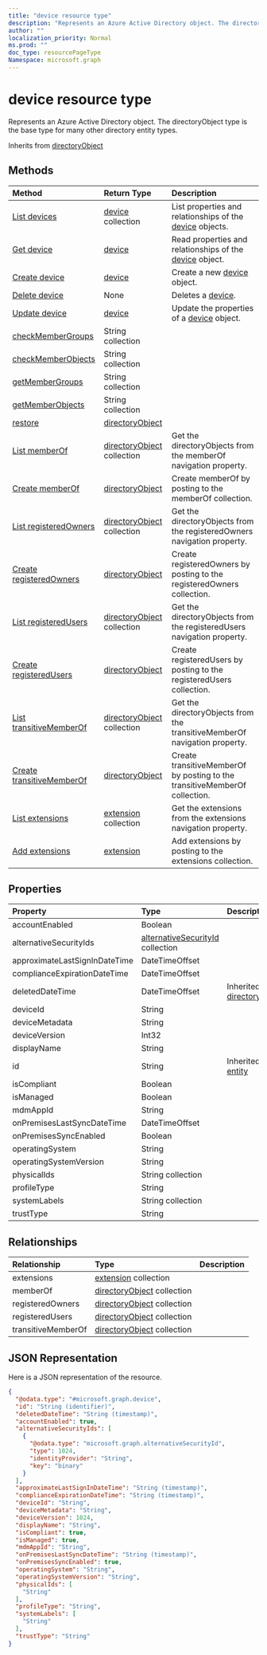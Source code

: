 ```yaml
---
title: "device resource type"
description: "Represents an Azure Active Directory object. The directoryObject type is the base type for many other directory entity types."
author: ""
localization_priority: Normal
ms.prod: ""
doc_type: resourcePageType
Namespace: microsoft.graph
---
```



# device resource type

Represents an Azure Active Directory object. The directoryObject type is the base type for many other directory entity types.


Inherits from [directoryObject](../resources/directoryObject.md)

## Methods
|Method|Return Type|Description|
|:---|:---|:---|
|[List devices](../api/device-list.md)|[device](../resources/device.md) collection|List properties and relationships of the [device](../resources/device.md) objects.|
|[Get device](../api/device-get.md)|[device](../resources/device.md)|Read properties and relationships of the [device](../resources/device.md) object.|
|[Create device](../api/device-post-devices.md)|[device](../resources/device.md)|Create a new [device](../resources/device.md) object.|
|[Delete device](../api/device-delete.md)|None|Deletes a [device](../resources/device.md).|
|[Update device](../api/device-update.md)|[device](../resources/device.md)|Update the properties of a [device](../resources/device.md) object.|
|[checkMemberGroups](../api/device-checkmembergroups.md)|String collection||
|[checkMemberObjects](../api/device-checkmemberobjects.md)|String collection||
|[getMemberGroups](../api/device-getmembergroups.md)|String collection||
|[getMemberObjects](../api/device-getmemberobjects.md)|String collection||
|[restore](../api/device-restore.md)|[directoryObject](../resources/directoryObject.md)||
|[List memberOf](../api/device-list-memberof.md)|[directoryObject](../resources/directoryObject.md) collection|Get the directoryObjects from the memberOf navigation property.|
|[Create memberOf](../api/device-post-memberof.md)|[directoryObject](../resources/directoryObject.md)|Create memberOf by posting to the memberOf collection.|
|[List registeredOwners](../api/device-list-registeredowners.md)|[directoryObject](../resources/directoryObject.md) collection|Get the directoryObjects from the registeredOwners navigation property.|
|[Create registeredOwners](../api/device-post-registeredowners.md)|[directoryObject](../resources/directoryObject.md)|Create registeredOwners by posting to the registeredOwners collection.|
|[List registeredUsers](../api/device-list-registeredusers.md)|[directoryObject](../resources/directoryObject.md) collection|Get the directoryObjects from the registeredUsers navigation property.|
|[Create registeredUsers](../api/device-post-registeredusers.md)|[directoryObject](../resources/directoryObject.md)|Create registeredUsers by posting to the registeredUsers collection.|
|[List transitiveMemberOf](../api/device-list-transitivememberof.md)|[directoryObject](../resources/directoryObject.md) collection|Get the directoryObjects from the transitiveMemberOf navigation property.|
|[Create transitiveMemberOf](../api/device-post-transitivememberof.md)|[directoryObject](../resources/directoryObject.md)|Create transitiveMemberOf by posting to the transitiveMemberOf collection.|
|[List extensions](../api/device-list-extensions.md)|[extension](../resources/extension.md) collection|Get the extensions from the extensions navigation property.|
|[Add extensions](../api/device-post-extensions.md)|[extension](../resources/extension.md)|Add extensions by posting to the extensions collection.|

## Properties
|Property|Type|Description|
|:---|:---|:---|
|accountEnabled|Boolean||
|alternativeSecurityIds|[alternativeSecurityId](../resources/alternativeSecurityId.md) collection||
|approximateLastSignInDateTime|DateTimeOffset||
|complianceExpirationDateTime|DateTimeOffset||
|deletedDateTime|DateTimeOffset| Inherited from [directoryObject](../resources/directoryObject.md)|
|deviceId|String||
|deviceMetadata|String||
|deviceVersion|Int32||
|displayName|String||
|id|String| Inherited from [entity](../resources/entity.md)|
|isCompliant|Boolean||
|isManaged|Boolean||
|mdmAppId|String||
|onPremisesLastSyncDateTime|DateTimeOffset||
|onPremisesSyncEnabled|Boolean||
|operatingSystem|String||
|operatingSystemVersion|String||
|physicalIds|String collection||
|profileType|String||
|systemLabels|String collection||
|trustType|String||

## Relationships
|Relationship|Type|Description|
|:---|:---|:---|
|extensions|[extension](../resources/extension.md) collection||
|memberOf|[directoryObject](../resources/directoryObject.md) collection||
|registeredOwners|[directoryObject](../resources/directoryObject.md) collection||
|registeredUsers|[directoryObject](../resources/directoryObject.md) collection||
|transitiveMemberOf|[directoryObject](../resources/directoryObject.md) collection||

## JSON Representation
Here is a JSON representation of the resource.
<!-- {
  "blockType": "resource",
  "keyProperty": "id",
  "@odata.type": "microsoft.graph.device",
  "baseType": "microsoft.graph.directoryObject",
  "openType": true
}
-->
``` json
{
  "@odata.type": "#microsoft.graph.device",
  "id": "String (identifier)",
  "deletedDateTime": "String (timestamp)",
  "accountEnabled": true,
  "alternativeSecurityIds": [
    {
      "@odata.type": "microsoft.graph.alternativeSecurityId",
      "type": 1024,
      "identityProvider": "String",
      "key": "binary"
    }
  ],
  "approximateLastSignInDateTime": "String (timestamp)",
  "complianceExpirationDateTime": "String (timestamp)",
  "deviceId": "String",
  "deviceMetadata": "String",
  "deviceVersion": 1024,
  "displayName": "String",
  "isCompliant": true,
  "isManaged": true,
  "mdmAppId": "String",
  "onPremisesLastSyncDateTime": "String (timestamp)",
  "onPremisesSyncEnabled": true,
  "operatingSystem": "String",
  "operatingSystemVersion": "String",
  "physicalIds": [
    "String"
  ],
  "profileType": "String",
  "systemLabels": [
    "String"
  ],
  "trustType": "String"
}
```

